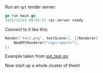 Run an `spt` render server:

```go
go run main.go
2019/12/03 00:01:51 rpc-server ready
```

Connect to it like this:

```go
Render("test.png", testScene(), []Renderer{
	NewRPCRenderer("<ip>:<port>"),
})
```

Example taken from [spt_test.go](https://github.com/seanpringle/spt/blob/master/spt_test.go).

Now start up a whole cluster of them!